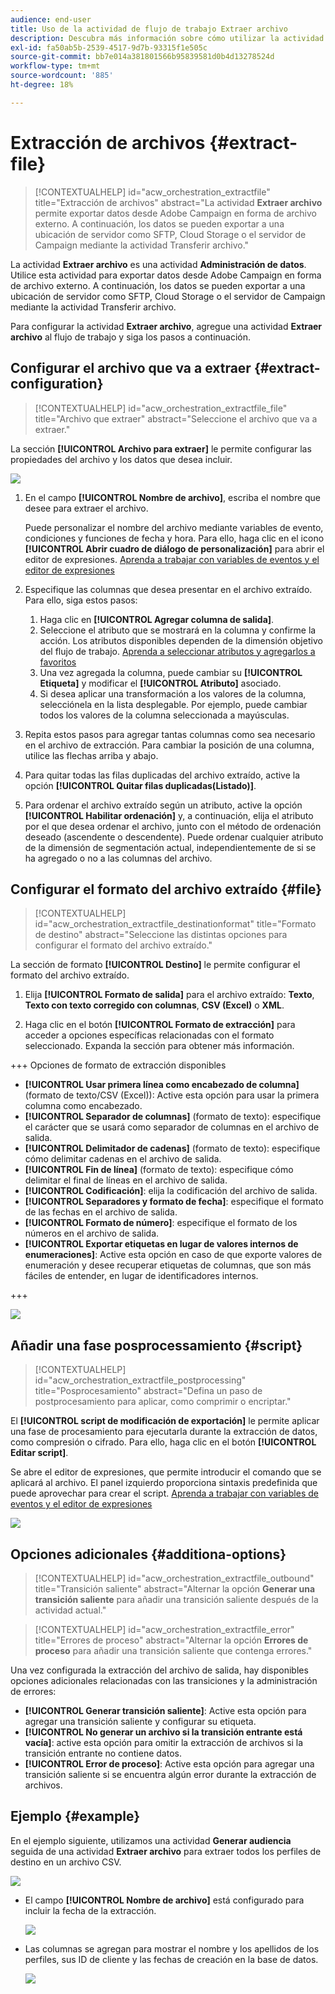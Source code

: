 ```yaml
---
audience: end-user
title: Uso de la actividad de flujo de trabajo Extraer archivo
description: Descubra más información sobre cómo utilizar la actividad del flujo de trabajo Extraer archivo
exl-id: fa50ab5b-2539-4517-9d7b-93315f1e505c
source-git-commit: bb7e014a381801566b95839581d0b4d13278524d
workflow-type: tm+mt
source-wordcount: '885'
ht-degree: 18%

---
```


# Extracción de archivos {#extract-file}

>[!CONTEXTUALHELP]
>id="acw_orchestration_extractfile"
>title="Extracción de archivos"
>abstract="La actividad **Extraer archivo** permite exportar datos desde Adobe Campaign en forma de archivo externo. A continuación, los datos se pueden exportar a una ubicación de servidor como SFTP, Cloud Storage o el servidor de Campaign mediante la actividad Transferir archivo."

La actividad **Extraer archivo** es una actividad **Administración de datos**. Utilice esta actividad para exportar datos desde Adobe Campaign en forma de archivo externo. A continuación, los datos se pueden exportar a una ubicación de servidor como SFTP, Cloud Storage o el servidor de Campaign mediante la actividad Transferir archivo.

Para configurar la actividad **Extraer archivo**, agregue una actividad **Extraer archivo** al flujo de trabajo y siga los pasos a continuación.

## Configurar el archivo que va a extraer {#extract-configuration}

>[!CONTEXTUALHELP]
>id="acw_orchestration_extractfile_file"
>title="Archivo que extraer"
>abstract="Seleccione el archivo que va a extraer."

La sección **[!UICONTROL Archivo para extraer]** le permite configurar las propiedades del archivo y los datos que desea incluir.

![](../assets/extract-file-file.png)

1. En el campo **[!UICONTROL Nombre de archivo]**, escriba el nombre que desee para extraer el archivo.

   Puede personalizar el nombre del archivo mediante variables de evento, condiciones y funciones de fecha y hora. Para ello, haga clic en el icono **[!UICONTROL Abrir cuadro de diálogo de personalización]** para abrir el editor de expresiones. [Aprenda a trabajar con variables de eventos y el editor de expresiones](../event-variables.md)

1. Especifique las columnas que desea presentar en el archivo extraído. Para ello, siga estos pasos:

   1. Haga clic en **[!UICONTROL Agregar columna de salida]**.
   1. Seleccione el atributo que se mostrará en la columna y confirme la acción. Los atributos disponibles dependen de la dimensión objetivo del flujo de trabajo. [Aprenda a seleccionar atributos y agregarlos a favoritos](../../get-started/attributes.md)
   1. Una vez agregada la columna, puede cambiar su **[!UICONTROL Etiqueta]** y modificar el **[!UICONTROL Atributo]** asociado.
   1. Si desea aplicar una transformación a los valores de la columna, selecciónela en la lista desplegable. Por ejemplo, puede cambiar todos los valores de la columna seleccionada a mayúsculas.

1. Repita estos pasos para agregar tantas columnas como sea necesario en el archivo de extracción. Para cambiar la posición de una columna, utilice las flechas arriba y abajo.

1. Para quitar todas las filas duplicadas del archivo extraído, active la opción **[!UICONTROL Quitar filas duplicadas(Listado)]**.

1. Para ordenar el archivo extraído según un atributo, active la opción **[!UICONTROL Habilitar ordenación]** y, a continuación, elija el atributo por el que desea ordenar el archivo, junto con el método de ordenación deseado (ascendente o descendente). Puede ordenar cualquier atributo de la dimensión de segmentación actual, independientemente de si se ha agregado o no a las columnas del archivo.

## Configurar el formato del archivo extraído {#file}

>[!CONTEXTUALHELP]
>id="acw_orchestration_extractfile_destinationformat"
>title="Formato de destino"
>abstract="Seleccione las distintas opciones para configurar el formato del archivo extraído."

La sección de formato **[!UICONTROL Destino]** le permite configurar el formato del archivo extraído.

1. Elija **[!UICONTROL Formato de salida]** para el archivo extraído: **Texto**, **Texto con texto corregido con columnas**, **CSV (Excel)** o **XML**.

1. Haga clic en el botón **[!UICONTROL Formato de extracción]** para acceder a opciones específicas relacionadas con el formato seleccionado. Expanda la sección para obtener más información.

+++ Opciones de formato de extracción disponibles

   * **[!UICONTROL Usar primera línea como encabezado de columna]** (formato de texto/CSV (Excel)): Active esta opción para usar la primera columna como encabezado.
   * **[!UICONTROL Separador de columnas]** (formato de texto): especifique el carácter que se usará como separador de columnas en el archivo de salida.
   * **[!UICONTROL Delimitador de cadenas]** (formato de texto): especifique cómo delimitar cadenas en el archivo de salida.
   * **[!UICONTROL Fin de línea]** (formato de texto): especifique cómo delimitar el final de líneas en el archivo de salida.
   * **[!UICONTROL Codificación]**: elija la codificación del archivo de salida.
   * **[!UICONTROL Separadores y formato de fecha]**: especifique el formato de las fechas en el archivo de salida.
   * **[!UICONTROL Formato de número]**: especifique el formato de los números en el archivo de salida.
   * **[!UICONTROL Exportar etiquetas en lugar de valores internos de enumeraciones]**: Active esta opción en caso de que exporte valores de enumeración y desee recuperar etiquetas de columnas, que son más fáciles de entender, en lugar de identificadores internos.

+++

   ![](../assets/extract-file-format.png)

## Añadir una fase posprocessamiento {#script}

>[!CONTEXTUALHELP]
>id="acw_orchestration_extractfile_postprocessing"
>title="Posprocesamiento"
>abstract="Defina un paso de postprocesamiento para aplicar, como comprimir o encriptar."

El **[!UICONTROL script de modificación de exportación]** le permite aplicar una fase de procesamiento para ejecutarla durante la extracción de datos, como compresión o cifrado. Para ello, haga clic en el botón **[!UICONTROL Editar script]**.

Se abre el editor de expresiones, que permite introducir el comando que se aplicará al archivo. El panel izquierdo proporciona sintaxis predefinida que puede aprovechar para crear el script. [Aprenda a trabajar con variables de eventos y el editor de expresiones](../event-variables.md)

![](../assets/extract-file-script.png)

## Opciones adicionales {#additiona-options}

>[!CONTEXTUALHELP]
>id="acw_orchestration_extractfile_outbound"
>title="Transición saliente"
>abstract="Alternar la opción **Generar una transición saliente** para añadir una transición saliente después de la actividad actual."

>[!CONTEXTUALHELP]
>id="acw_orchestration_extractfile_error"
>title="Errores de proceso"
>abstract="Alternar la opción **Errores de proceso** para añadir una transición saliente que contenga errores."

Una vez configurada la extracción del archivo de salida, hay disponibles opciones adicionales relacionadas con las transiciones y la administración de errores:

* **[!UICONTROL Generar transición saliente]**: Active esta opción para agregar una transición saliente y configurar su etiqueta.
* **[!UICONTROL No generar un archivo si la transición entrante está vacía]**: active esta opción para omitir la extracción de archivos si la transición entrante no contiene datos.
* **[!UICONTROL Error de proceso]**: Active esta opción para agregar una transición saliente si se encuentra algún error durante la extracción de archivos.

## Ejemplo {#example}

En el ejemplo siguiente, utilizamos una actividad **Generar audiencia** seguida de una actividad **Extraer archivo** para extraer todos los perfiles de destino en un archivo CSV.

![](../assets/extract-file-example.png)

* El campo **[!UICONTROL Nombre de archivo]** está configurado para incluir la fecha de la extracción.

  ![](../assets/extract-file-example-name.png)

* Las columnas se agregan para mostrar el nombre y los apellidos de los perfiles, sus ID de cliente y las fechas de creación en la base de datos.

  ![](../assets/extract-file-example-columns.png)
